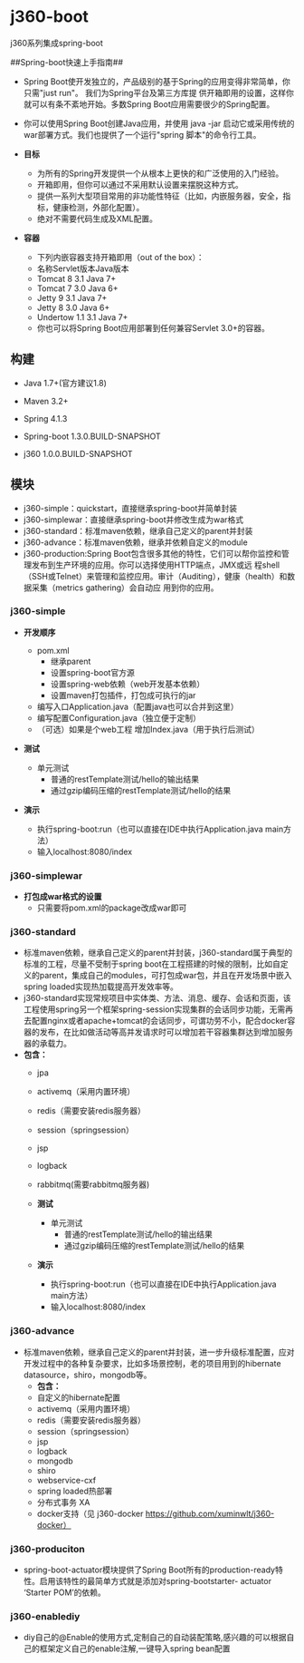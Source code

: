 j360-boot
==============

j360系列集成spring-boot



##Spring-boot快速上手指南##
- Spring Boot使开发独立的，产品级别的基于Spring的应用变得非常简单，你只需"just run"。 我们为Spring平台及第三方库提
供开箱即用的设置，这样你就可以有条不紊地开始。多数Spring Boot应用需要很少的Spring配置。
- 你可以使用Spring Boot创建Java应用，并使用 java -jar 启动它或采用传统的war部署方式。我们也提供了一个运行"spring
脚本"的命令行工具。

- **目标**
    - 为所有的Spring开发提供一个从根本上更快的和广泛使用的入门经验。
    - 开箱即用，但你可以通过不采用默认设置来摆脱这种方式。
    - 提供一系列大型项目常用的非功能性特征（比如，内嵌服务器，安全，指标，健康检测，外部化配置）。
    - 绝对不需要代码生成及XML配置。
- **容器**
    - 下列内嵌容器支持开箱即用（out of the box）：
    - 名称Servlet版本Java版本
    - Tomcat 8 3.1 Java 7+
    - Tomcat 7 3.0 Java 6+
    - Jetty 9 3.1 Java 7+
    - Jetty 8 3.0 Java 6+
    - Undertow 1.1 3.1 Java 7+
    - 你也可以将Spring Boot应用部署到任何兼容Servlet 3.0+的容器。

## 构建 ##
- Java 1.7+(官方建议1.8)
- Maven 3.2+

- Spring 4.1.3
- Spring-boot 1.3.0.BUILD-SNAPSHOT
- j360 1.0.0.BUILD-SNAPSHOT

## 模块 ##
- j360-simple：quickstart，直接继承spring-boot并简单封装
- j360-simplewar：直接继承spring-boot并修改生成为war格式
- j360-standard：标准maven依赖，继承自己定义的parent并封装
- j360-advance：标准maven依赖，继承并依赖自定义的module
- j360-production:Spring Boot包含很多其他的特性，它们可以帮你监控和管理发布到生产环境的应用。你可以选择使用HTTP端点，JMX或远
                  程shell（SSH或Telnet）来管理和监控应用。审计（Auditing），健康（health）和数据采集（metrics gathering）会自动应
                  用到你的应用。
### j360-simple ###

- **开发顺序**
    - pom.xml
        - 继承parent
        - 设置spring-boot官方源
        - 设置spring-web依赖（web开发基本依赖）
        - 设置maven打包插件，打包成可执行的jar
    - 编写入口Application.java（配置java也可以合并到这里）
    - 编写配置Configuration.java（独立便于定制）
    - （可选）如果是个web工程 增加Index.java（用于执行后测试）
- **测试**
    - 单元测试
        -   普通的restTemplate测试/hello的输出结果
        -   通过gzip编码压缩的restTemplate测试/hello的结果
    
- **演示**
    - 执行spring-boot:run（也可以直接在IDE中执行Application.java main方法）
    - 输入localhost:8080/index
    

### j360-simplewar ###
- **打包成war格式的设置**
    - 只需要将pom.xml的package改成war即可
    
### j360-standard ###
- 标准maven依赖，继承自己定义的parent并封装，j360-standard属于典型的标准的工程，尽量不受制于spring boot在工程搭建的时候的限制，比如自定义的parent，集成自己的modules，可打包成war包，并且在开发场景中嵌入spring loaded实现热加载提高开发效率等。
- j360-standard实现常规项目中实体类、方法、消息、缓存、会话和页面，该工程使用spring另一个框架spring-session实现集群的会话同步功能，无需再去配置nginx或者apache+tomcat的会话同步，可谓功劳不小，配合docker容器的发布，在比如做活动等高并发请求时可以增加若干容器集群达到增加服务器的承载力。
- **包含：**
    - jpa
    - activemq（采用内置环境）
    - redis（需要安装redis服务器）
    - session（springsession）
    - jsp
    - logback
    - rabbitmq(需要rabbitmq服务器)
    
    - **测试**
        - 单元测试
            -   普通的restTemplate测试/hello的输出结果
            -   通过gzip编码压缩的restTemplate测试/hello的结果
        
    - **演示**
        - 执行spring-boot:run（也可以直接在IDE中执行Application.java main方法）
        - 输入localhost:8080/index
        
### j360-advance ###
- 标准maven依赖，继承自己定义的parent并封装，进一步升级标准配置，应对开发过程中的各种复杂要求，比如多场景控制，老的项目用到的hibernate datasource，shiro，mongodb等。
  - **包含：**
  - 自定义的hibernate配置
  - activemq（采用内置环境）
  - redis（需要安装redis服务器）
  - session（springsession）
  - jsp
  - logback
  - mongodb
  - shiro
  - webservice-cxf
  - spring loaded热部署
  - 分布式事务 XA
  - docker支持（见 j360-docker https://github.com/xuminwlt/j360-docker）
  
### j360-produciton ###
- spring-boot-actuator模块提供了Spring Boot所有的production-ready特性。启用该特性的最简单方式就是添加对spring-bootstarter-
  actuator ‘Starter POM’的依赖。


### j360-enablediy ###
- diy自己的@Enable的使用方式,定制自己的自动装配策略,感兴趣的可以根据自己的框架定义自己的enable注解,一键导入spring bean配置
